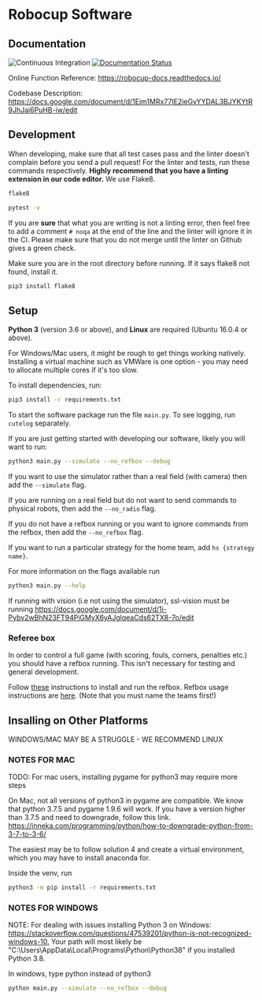 # Robocup Software

## Documentation

![Continuous Integration](https://github.com/rfccambridge/robocup-software/workflows/Continuous%20Integration/badge.svg)
[![Documentation Status](https://readthedocs.org/projects/robocup-docs/badge/?version=latest)](https://robocup-docs.readthedocs.io/en/latest/?badge=latest)

Online Function Reference: <https://robocup-docs.readthedocs.io/>

Codebase Description: <https://docs.google.com/document/d/1Eim1MRx77IE2ieGvYYDAL3BJYKYtR9JhJai6PuHB-iw/edit>

## Development

When developing, make sure that all test cases pass and the linter doesn't
complain before you send a pull request! For the linter and tests, run these
commands respectively.
__Highly recommend that you have a linting extension in our code editor.__
We use Flake8.

```bash
flake8
```

```bash
pytest -v
```

If you are __sure__ that what you are writing is not a linting error,
then feel free to add a comment `# noqa` at the end of the line and the
linter will ignore it in the CI.
Please make sure that you do not merge until the linter on Github gives a
green check.

Make sure you are in the root directory before running.
If it says flake8 not found, install it.

```bash
pip3 install flake8
```

## Setup

__Python 3__ (version 3.6 or above), and __Linux__ are required (Ubuntu 16.0.4 or above).

For Windows/Mac users, it might be rough to get things working natively. Installing a virtual machine such as VMWare is one option - you may need to allocate multiple cores if it's too slow.

To install dependencies, run:

```bash
pip3 install -r requirements.txt
```

To start the software package run the file `main.py`.
To see logging, run `cutelog` separately.

If you are just getting started with developing our software, likely you will want to run:

```bash
python3 main.py --simulate --no_refbox --debug
```

If you want to use the simulator rather than a real field (with camera) then add the `--simulate` flag.

If you are running on a real field but do not want to send commands to physical robots, then add the `--no_radio` flag.

If you do not have a refbox running or you want to ignore commands from the refbox, then add the `--no_refbox` flag.

If you want to run a particular strategy for the home team, add `hs {strategy name}`.

For more information on the flags available run

```bash
python3 main.py --help
```

If running with vision (i.e not using the simulator), ssl-vision must be running
<https://docs.google.com/document/d/1i-Pybv2wBhN23FT94PiGMyX6yAJglqeaCds62TX8-7o/edit>

### Referee box

In order to control a full game (with scoring, fouls, corners, penalties etc.) you should have a refbox running. This isn't necessary for testing and general development.

Follow [these](https://robocup-ssl.github.io/ssl-refbox/install.html) instructions to install and run the refbox.
Refbox usage instructions are [here](https://robocup-ssl.github.io/ssl-refbox/manual.html). (Note that you must name the teams first!)

## Insalling on Other Platforms

WINDOWS/MAC MAY BE A STRUGGLE - WE RECOMMEND LINUX

### NOTES FOR MAC

TODO: For mac users, installing pygame for python3 may require more steps

On Mac, not all versions of python3 in pygame are compatible. We know that python 3.7.5 and pygame 1.9.6 will work. If you have a version higher than 3.7.5 and need to downgrade, follow this link. <https://inneka.com/programming/python/how-to-downgrade-python-from-3-7-to-3-6/>

The easiest may be to follow solution 4 and create a virtual environment, which you may have to install anaconda for.

Inside the venv, run

```bash
python3 -m pip install -r requirements.txt
```

### NOTES FOR WINDOWS

NOTE: For dealing with issues installing Python 3 on Windows: <https://stackoverflow.com/questions/47539201/python-is-not-recognized-windows-10.> Your path will most likely be "C:\Users\AppData\Local\Programs\Python\Python38" if you installed Python 3.8.

In windows, type python instead of python3

```bash
python main.py --simulate --no_refbox --debug
```
